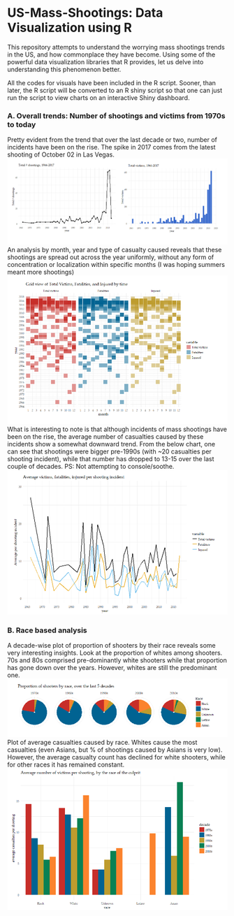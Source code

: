 # US-Mass-Shootings: Data Visualization using R

This repository attempts to understand the worrying mass shootings trends in the US, and how commonplace they have become. Using some of the powerful data visualization libraries that R provides, let us delve into understanding this phenomenon better.

All the codes for visuals have been included in the R script. Sooner, than later, the R script will be converted to an R shiny script so that one can just run the script to view charts on an interactive Shiny dashboard.

### A. Overall trends: Number of shootings and victims from 1970s to today
Pretty evident from the trend that over the last decade or two, number of incidents have been on the rise. The spike in 2017 comes from the latest shooting of October 02 in Las Vegas.
![Trends](figures/Trend-shootings-victims-v2.png)
An analysis by month, year and type of casualty caused reveals that these shootings are spread out across the year uniformly, without any form of concentration or localization within specific months (I was hoping summers meant more shootings)
![Trends](figures/Grid-view.png)
What is interesting to note is that although incidents of mass shootings have been on the rise, the average number of casualties caused by these incidents show a somewhat downward trend. From the below chart, one can see that shootings were bigger pre-1990s (with ~20 casualties per shooting incident), while that number has dropped to 13-15 over the last couple of decades. PS: Not attempting to console/soothe.
![Trends](figures/Averages.png)

### B. Race based analysis
A decade-wise plot of proportion of shooters by their race reveals some very interesting insights. Look at the proportion of whites among shooters. 70s and 80s comprised pre-dominantly white shooters while that proportion has gone down over the years. However, whites are still the predominant one.
![Trends](figures/Race-v1.png)
Plot of average casualties caused by race. Whites cause the most casualties (even Asians, but % of shootings caused by Asians is very low). However, the average casualty count has declined for white shooters, while for other races it has remained constant.
![Trends](figures/Race-v2.png)

